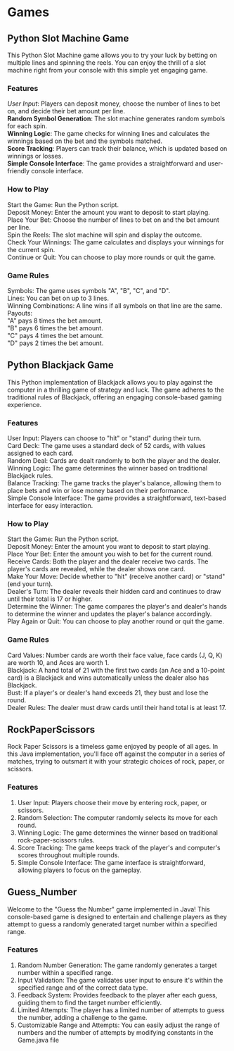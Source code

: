 # Games

## Python Slot Machine Game
This Python Slot Machine game allows you to try your luck by betting on multiple lines and spinning the reels. You can enjoy the thrill of a slot machine right from your console with this simple yet engaging game.

### Features
_User Input_:
Players can deposit money, choose the number of lines to bet on, and decide their bet amount per line.<br>
__Random Symbol Generation__:
The slot machine generates random symbols for each spin.<br>
__Winning Logic__:
The game checks for winning lines and calculates the winnings based on the bet and the symbols matched.<br>
__Score Tracking__:
Players can track their balance, which is updated based on winnings or losses.<br>
__Simple Console Interface__:
The game provides a straightforward and user-friendly console interface.<br>

### How to Play
Start the Game: Run the Python script.<br>
Deposit Money: Enter the amount you want to deposit to start playing.<br>
Place Your Bet: Choose the number of lines to bet on and the bet amount per line.<br>
Spin the Reels: The slot machine will spin and display the outcome.<br>
Check Your Winnings: The game calculates and displays your winnings for the current spin.<br>
Continue or Quit: You can choose to play more rounds or quit the game.<br>

### Game Rules
Symbols: The game uses symbols "A", "B", "C", and "D".<br>
Lines: You can bet on up to 3 lines.<br>
Winning Combinations: A line wins if all symbols on that line are the same.<br>
Payouts:<br>
"A" pays 8 times the bet amount.<br>
"B" pays 6 times the bet amount.<br>
"C" pays 4 times the bet amount.<br>
"D" pays 2 times the bet amount.<br>


## Python Blackjack Game
This Python implementation of Blackjack allows you to play against the computer in a thrilling game of strategy and luck. The game adheres to the traditional rules of Blackjack, offering an engaging console-based gaming experience.

### Features
User Input: Players can choose to "hit" or "stand" during their turn.<br>
Card Deck: The game uses a standard deck of 52 cards, with values assigned to each card.<br>
Random Deal: Cards are dealt randomly to both the player and the dealer.<br>
Winning Logic: The game determines the winner based on traditional Blackjack rules.<br>
Balance Tracking: The game tracks the player's balance, allowing them to place bets and win or lose money based on their performance.<br>
Simple Console Interface: The game provides a straightforward, text-based interface for easy interaction.<br>

### How to Play
Start the Game: Run the Python script.<br>
Deposit Money: Enter the amount you want to deposit to start playing.<br>
Place Your Bet: Enter the amount you wish to bet for the current round.<br>
Receive Cards: Both the player and the dealer receive two cards. The player's cards are revealed, while the dealer shows one card.<br>
Make Your Move: Decide whether to "hit" (receive another card) or "stand" (end your turn).<br>
Dealer's Turn: The dealer reveals their hidden card and continues to draw until their total is 17 or higher.<br>
Determine the Winner: The game compares the player's and dealer's hands to determine the winner and updates the player's balance accordingly.<br>
Play Again or Quit: You can choose to play another round or quit the game.<br>

### Game Rules
Card Values: Number cards are worth their face value, face cards (J, Q, K) are worth 10, and Aces are worth 1.<br>
Blackjack: A hand total of 21 with the first two cards (an Ace and a 10-point card) is a Blackjack and wins automatically unless the dealer also has Blackjack.<br>
Bust: If a player's or dealer's hand exceeds 21, they bust and lose the round.<br>
Dealer Rules: The dealer must draw cards until their hand total is at least 17.<br>

## RockPaperScissors

Rock Paper Scissors is a timeless game enjoyed by people of all ages. In this Java implementation, you'll face off against the computer in a series of matches, trying to outsmart it with your strategic choices of rock, paper, or scissors.

### Features
1. User Input: Players choose their move by entering rock, paper, or scissors.
2. Random Selection: The computer randomly selects its move for each round.
3. Winning Logic: The game determines the winner based on traditional rock-paper-scissors rules.
4. Score Tracking: The game keeps track of the player's and computer's scores throughout multiple rounds.
5. Simple Console Interface: The game interface is straightforward, allowing players to focus on the gameplay.

## Guess_Number

Welcome to the "Guess the Number" game implemented in Java! This console-based game is designed to entertain and challenge players as they attempt to guess a randomly generated target number within a specified range.

### Features
1. Random Number Generation: The game randomly generates a target number within a specified range.
2. Input Validation: The game validates user input to ensure it's within the specified range and of the correct data type.
3. Feedback System: Provides feedback to the player after each guess, guiding them to find the target number efficiently.
4. Limited Attempts: The player has a limited number of attempts to guess the number, adding a challenge to the game.
5. Customizable Range and Attempts: You can easily adjust the range of numbers and the number of attempts by modifying constants in the Game.java file

